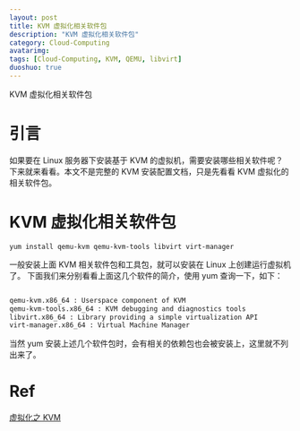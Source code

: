 ```yaml
---
layout: post
title: KVM 虚拟化相关软件包
description: "KVM 虚拟化相关软件包"
category: Cloud-Computing
avatarimg:
tags: [Cloud-Computing, KVM, QEMU, libvirt]
duoshuo: true
---
```


KVM 虚拟化相关软件包

# 引言

如果要在 Linux 服务器下安装基于 KVM 的虚拟机，需要安装哪些相关软件呢？
下来就来看看。本文不是完整的 KVM 安装配置文档，只是先看看 KVM 虚拟化的相关软件包。

# KVM 虚拟化相关软件包

`yum install qemu-kvm qemu-kvm-tools libvirt virt-manager`

一般安装上面 KVM 相关软件包和工具包，就可以安装在 Linux 上创建运行虚拟机了。
下面我们来分别看看上面这几个软件的简介，使用 yum 查询一下，如下：

```bash

qemu-kvm.x86_64 : Userspace component of KVM
qemu-kvm-tools.x86_64 : KVM debugging and diagnostics tools
libvirt.x86_64 : Library providing a simple virtualization API
virt-manager.x86_64 : Virtual Machine Manager

```    

当然 yum 安装上述几个软件包时，会有相关的依赖包也会被安装上，这里就不列出来了。

# Ref
[虚拟化之 KVM](https://www.studylinux.net/?p=2678)  
